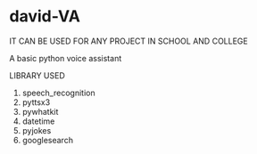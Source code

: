 # david-VA

IT CAN BE USED FOR ANY PROJECT IN SCHOOL AND COLLEGE 

A basic python voice assistant


LIBRARY USED
1) speech_recognition
2) pyttsx3
3) pywhatkit
4) datetime
5) pyjokes
6) googlesearch


